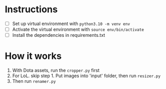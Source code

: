 # Instructions
- [ ] Set up virtual environment with `python3.10 -m venv env` 
- [ ] Activate the virtual environment with `source env/bin/activate`
- [ ] Install the dependencies in requirements.txt

# How it works
1. With Dota assets, run the `cropper.py` first
2. For LoL. skip step 1. Put images into 'input' folder, then run `resizer.py`
3. Then run `renamer.py`